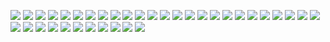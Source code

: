 ![](Win98/win98_01.png)
![](Win98/win98_02.png)
![](Win98/win98_03.png)
![](Win98/win98_04.png)
![](Win98/win98_05.png)
![](Win98/win98_06.png)
![](Win98/win98_07.png)
![](Win98/win98_08.png)
![](Win98/win98_09.png)
![](Win98/win98_10.png)
![](Win98/win98_11.png)
![](Win98/win98_12.png)
![](Win98/win98_13.png)
![](Win98/win98_14.png)
![](Win98/win98_15.png)
![](Win98/win98_16.png)
![](Win98/win98_17.png)
![](Win98/win98_18.png)
![](Win98/win98_19.png)
![](Win98/win98_20.png)
![](Win98/win98_21.png)
![](Win98/win98_22.png)
![](Win98/win98_23.png)
![](Win98/win98_24.png)
![](Win98/win98_25.png)
![](Win98/win98_26.png)
![](Win98/win98_27.png)
![](Win98/win98_28.png)
![](Win98/win98_29.png)
![](Win98/win98_30.png)
![](Win98/win98_31.png)
![](Win98/win98_32.png)
![](Win98/win98_33.png)
![](Win98/win98_34.png)
![](Win98/win98_35.png)
![](Win98/win98_36.png)
